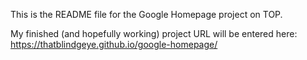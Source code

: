 This is the README file for the Google Homepage project on TOP.

My finished (and hopefully working) project URL will be entered here: https://thatblindgeye.github.io/google-homepage/